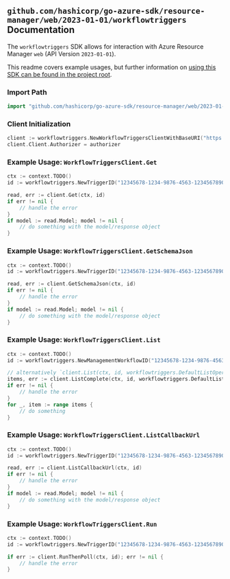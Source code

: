 
## `github.com/hashicorp/go-azure-sdk/resource-manager/web/2023-01-01/workflowtriggers` Documentation

The `workflowtriggers` SDK allows for interaction with Azure Resource Manager `web` (API Version `2023-01-01`).

This readme covers example usages, but further information on [using this SDK can be found in the project root](https://github.com/hashicorp/go-azure-sdk/tree/main/docs).

### Import Path

```go
import "github.com/hashicorp/go-azure-sdk/resource-manager/web/2023-01-01/workflowtriggers"
```


### Client Initialization

```go
client := workflowtriggers.NewWorkflowTriggersClientWithBaseURI("https://management.azure.com")
client.Client.Authorizer = authorizer
```


### Example Usage: `WorkflowTriggersClient.Get`

```go
ctx := context.TODO()
id := workflowtriggers.NewTriggerID("12345678-1234-9876-4563-123456789012", "example-resource-group", "siteValue", "workflowValue", "triggerValue")

read, err := client.Get(ctx, id)
if err != nil {
	// handle the error
}
if model := read.Model; model != nil {
	// do something with the model/response object
}
```


### Example Usage: `WorkflowTriggersClient.GetSchemaJson`

```go
ctx := context.TODO()
id := workflowtriggers.NewTriggerID("12345678-1234-9876-4563-123456789012", "example-resource-group", "siteValue", "workflowValue", "triggerValue")

read, err := client.GetSchemaJson(ctx, id)
if err != nil {
	// handle the error
}
if model := read.Model; model != nil {
	// do something with the model/response object
}
```


### Example Usage: `WorkflowTriggersClient.List`

```go
ctx := context.TODO()
id := workflowtriggers.NewManagementWorkflowID("12345678-1234-9876-4563-123456789012", "example-resource-group", "siteValue", "workflowValue")

// alternatively `client.List(ctx, id, workflowtriggers.DefaultListOperationOptions())` can be used to do batched pagination
items, err := client.ListComplete(ctx, id, workflowtriggers.DefaultListOperationOptions())
if err != nil {
	// handle the error
}
for _, item := range items {
	// do something
}
```


### Example Usage: `WorkflowTriggersClient.ListCallbackUrl`

```go
ctx := context.TODO()
id := workflowtriggers.NewTriggerID("12345678-1234-9876-4563-123456789012", "example-resource-group", "siteValue", "workflowValue", "triggerValue")

read, err := client.ListCallbackUrl(ctx, id)
if err != nil {
	// handle the error
}
if model := read.Model; model != nil {
	// do something with the model/response object
}
```


### Example Usage: `WorkflowTriggersClient.Run`

```go
ctx := context.TODO()
id := workflowtriggers.NewTriggerID("12345678-1234-9876-4563-123456789012", "example-resource-group", "siteValue", "workflowValue", "triggerValue")

if err := client.RunThenPoll(ctx, id); err != nil {
	// handle the error
}
```
